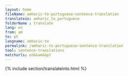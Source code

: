```yaml
---
layout: home
fileName: amharic-to-portuguese-sentence-translation
translatein: amharic_to_portuguese
folderName : translate
lang: en
from: am
to: pt
langname: amharic-to
permalink: /amharic-to-portuguese-sentence-translation
tool: sentence-translations
matchurls: en&&am&&pt
---
```

{% include section/translateinto.html %}
